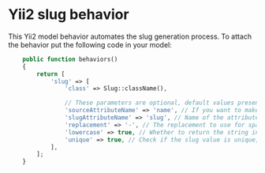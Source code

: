 Yii2 slug behavior
==================

This Yii2 model behavior automates the slug generation process. To attach the behavior put the following code in your model:
```php
    public function behaviors()
   	{
   		return [
   			'slug' => [
   				'class' => Slug::className(),

   				// These parameters are optional, default values presented here:
   				'sourceAttributeName' => 'name', // If you want to make a slug from another attribute, set it here
   				'slugAttributeName' => 'slug', // Name of the attribute containing a slug
                'replacement' => '-', // The replacement to use for spaces in the slug
                'lowercase' => true, // Whether to return the string in lowercase or not
                'unique' => true, // Check if the slug value is unique, add number if not
   			],
   		];
   	}
```